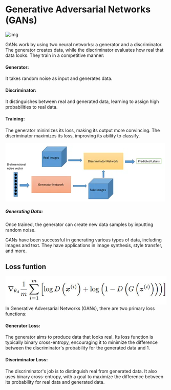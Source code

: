 # Generative Adversarial Networks (GANs)


![img](https://github.com/SahilJain8/Generative-Adversarial-Networks-GANs-/assets/68115080/a7bb208f-8d70-4722-9f16-c1a3a3293d61)

GANs work by using two neural networks: a generator and a discriminator. The generator creates data, while the discriminator evaluates how real that data looks. They train in a competitive manner:

#### Generator: 
It takes random noise as input and generates data.

#### Discriminator:
It distinguishes between real and generated data, learning to assign high probabilities to real data.

#### Training: 
The generator minimizes its loss, making its output more convincing. The discriminator maximizes its loss, improving its ability to classify.


![Alt Text](img_2.png) 

##### Generating Data: 
Once trained, the generator can create new data samples by inputting random noise.

GANs have been successful in generating various types of data, including images and text. They have applications in image synthesis, style transfer, and more.


## Loss funtion 

![Alt Text](img.png) 
In Generative Adversarial Networks (GANs), there are two primary loss functions:

#### Generator Loss: 
The generator aims to produce data that looks real. Its loss function is typically binary cross-entropy, encouraging it to minimize the difference between the discriminator's probability for the generated data and 1.

#### Discriminator Loss: 
The discriminator's job is to distinguish real from generated data. It also uses binary cross-entropy, with a goal to maximize the difference between its probability for real data and generated data.


